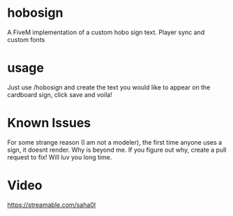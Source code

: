 # hobosign
A FiveM implementation of a custom hobo sign text. Player sync and custom fonts

# usage
Just use /hobosign and create the text you would like to appear on the cardboard sign, click save and voila!

# Known Issues
For some strange reason (I am not a modeler), the first time anyone uses a sign, it doesnt render. Why is beyond me. If you figure out why, create a pull request to fix! Will luv you long time. 


# Video 
https://streamable.com/saha0l
